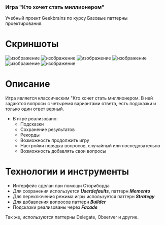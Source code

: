 ### Игра "Кто хочет стать миллионером"
Учебный проект Geekbrains по курсу Базовые паттерны проектирования.

# Скриншоты
![изображение](https://user-images.githubusercontent.com/13965776/154953725-de2a6bb6-1569-4840-bcc2-2badec368150.png)
![изображение](https://user-images.githubusercontent.com/13965776/154953770-4e7eb654-8495-430e-b9e2-ac53e136729c.png)
![изображение](https://user-images.githubusercontent.com/13965776/154953858-aa84db27-4d86-4cd0-9590-ed7de6b0d4a9.png)
![изображение](https://user-images.githubusercontent.com/13965776/154953905-93e9eeb5-0106-46e9-a7a5-d3422865af96.png)
![изображение](https://user-images.githubusercontent.com/13965776/154953942-e80a0a35-fe24-46b6-9ad5-d67cfe3ff677.png)
![изображение](https://user-images.githubusercontent.com/13965776/154953968-43bd1090-06b5-40d0-b1f9-75bf09eb1840.png)

# Описание
Игра является классическим "Кто хочет стать миллионером.
В ней задаются вопросы с четыремя вариантами ответа, есть подсказки и только один ответ верный.

- В игре реализовано:
  - Подсказки
  - Сохранение результатов
  - Рекорды
  - Возможность продолжить игру
  - Настройки порядка вопросов, случайный или последовательно
  - Возможность добавлять свои вопросы

# Технологии и инструменты
- Интерфейс сделан при помощи Сториборда
- Для сохранения используется ***Userdefaults***, паттерн ***Memento***
- Для переключения режима игры используется паттерн ***Strategy***
- Для добавления вопросов паттерн ***Builder***
- Подсказки реализованы через ***Facade***

Так же, используются паттерны Delegate, Observer и другие.
